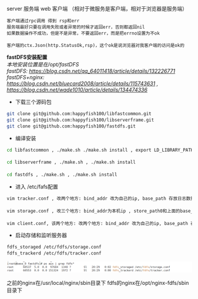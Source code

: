 server 服务端
web    客户端 （相对于微服务是客户端，相对于浏览器是服务端）

```
客户端通过rpc调用 得到 rsp和err
服务端最好只要在调用失败或者异常的时候才返回err，否则都返回nil
如果数据操作不成功，但是不是异常，不要返回err，而是把errno设置为不ok

客户端的ctx.Json(http.StatusOk,rsp)，这个ok是说浏览器对我客户端的访问是ok的
```

**fastDFS安装配置**  
*本地安装位置是在/opt/fastDFS*  
*fastDFS: https://blog.csdn.net/qq_64011418/article/details/132226771*  
*fastDFS+nginx: https://blog.csdn.net/bluecard2008/article/details/115743631 , https://blog.csdn.net/wade1010/article/details/134474336*
+ 下载三个源码包
```bash
git clone git@github.com:happyfish100/libfastcommon.git
git clone git@github.com:happyfish100/libserverframe.git
git clone git@github.com:happyfish100/fastdfs.git
```
+ 编译安装
```bash
cd libfastcommon , ./make.sh ./make.sh install , export LD_LIBRARY_PATH=/usr/lib64/ , ln -s /usr/lib64/libfastcommon.so /usr/local/lib/libfastcommon.so

cd libserverframe , ./make.sh , ./make.sh install

cd fastdfs , ./make.sh , ./make.sh install
```
+ 进入 /etc/fafs配置
```bash
vim tracker.conf , 改两个地方: bind_addr 改为自己的ip, base_path 存放日志数据, 可以修改并新建一个log文件夹来存放

vim storage.conf , 改三个地方: bind_addr为本机ip , store_path0和上面的base_path一致即可 , tracker_server改为本机ip

vim client.conf, 该两个地方: 改两个地方: bind_addr 改为自己的ip, base_path 存放日志数据
```
+ 启动存储和监听服务器
```bash
fdfs_storaged /etc/fdfs/storage.conf
fdfs_trackerd /etc/fdfs/tracker.conf
```
![alt text](image.png)




 之前的nginx在/usr/local/nginx/sbin目录下
 fdfs的nginx在/opt/nginx-fdfs/sbin目录下